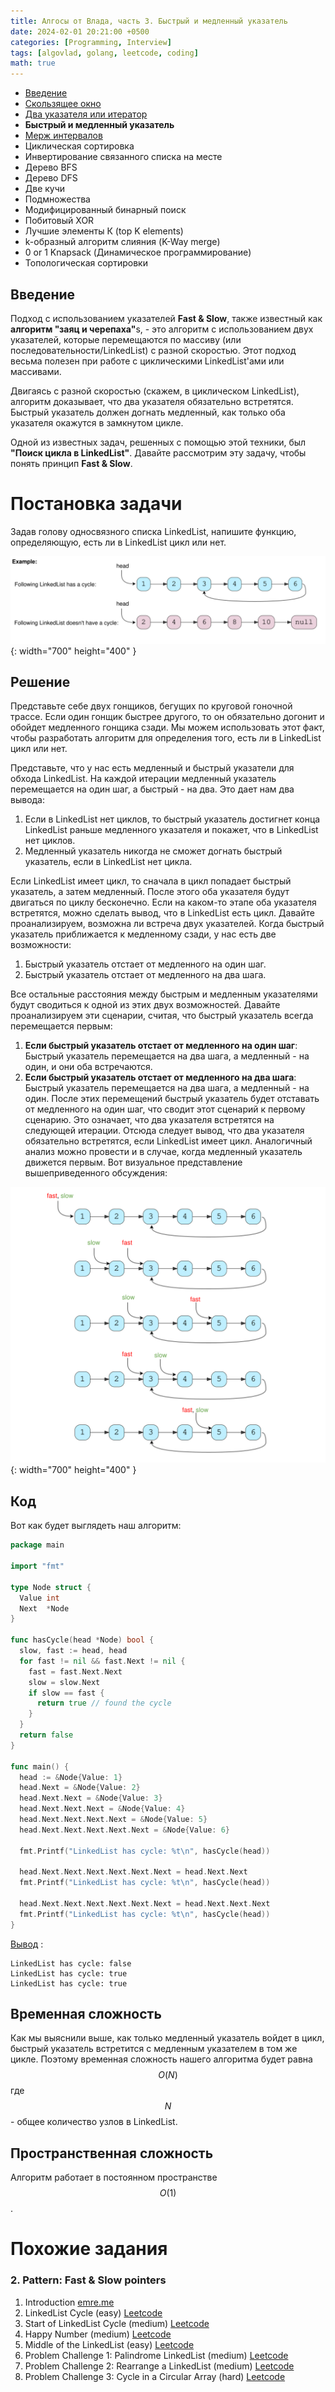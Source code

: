```yaml
---
title: Алгосы от Влада, часть 3. Быстрый и медленный указатель
date: 2024-02-01 20:21:00 +0500
categories: [Programming, Interview]
tags: [algovlad, golang, leetcode, coding]
math: true
---
```



* [Введение](/posts/algo-patterns/)
* [Скользящее окно](/posts/algo-patterns-sliding-window/)
* [Два указателя или итератор](/posts/algo-patterns-two-pointers/)
* <b>Быстрый и медленный указатель</b>
* [Мерж интервалов](/posts/algo-patterns-merge-intervals)
* Циклическая сортировка
* Инвертирование связанного списка на месте
* Дерево BFS
* Дерево DFS
* Две кучи
* Подмножества
* Модифицированный бинарный поиск
* Побитовый XOR
* Лучшие элементы К (top K elements)
* k-образный алгоритм слияния (K-Way merge)
* 0 or 1 Knapsack (Динамическое программирование)
* Топологическая сортировки


## Введение
Подход с использованием указателей <b>Fast & Slow</b>, также известный как <b>алгоритм "заяц и черепаха"</b>s, - это 
алгоритм с использованием двух указателей, которые перемещаются по массиву (или последовательности/LinkedList) 
с разной скоростью. Этот подход весьма полезен при работе с циклическими LinkedList'ами или массивами.


Двигаясь с разной скоростью (скажем, в циклическом LinkedList), алгоритм доказывает, 
что два указателя обязательно встретятся. Быстрый указатель должен догнать медленный, 
как только оба указателя окажутся в замкнутом цикле.


Одной из известных задач, решенных с помощью этой техники, был <b>"Поиск цикла в LinkedList"</b>. 
Давайте рассмотрим эту задачу, чтобы понять принцип <b>Fast & Slow</b>.

# Постановка задачи
Задав голову односвязного списка LinkedList, напишите функцию, определяющую, есть ли в LinkedList цикл или нет.

![Desktop View](/assets/img/posts/2024-02-01-algo-patterns-fast-slow-pointer/cyclic-loop.svg){: width="700" height="400" }

## Решение
Представьте себе двух гонщиков, бегущих по круговой гоночной трассе. Если один гонщик быстрее другого, 
то он обязательно догонит и обойдет медленного гонщика сзади. Мы можем использовать этот факт,
чтобы разработать алгоритм для определения того, есть ли в LinkedList цикл или нет.

Представьте, что у нас есть медленный и быстрый указатели для обхода LinkedList. 
На каждой итерации медленный указатель перемещается на один шаг, а быстрый - на два. Это дает нам два вывода:
1. Если в LinkedList нет циклов, то быстрый указатель достигнет конца LinkedList раньше медленного указателя и покажет, что в LinkedList нет циклов.
2. Медленный указатель никогда не сможет догнать быстрый указатель, если в LinkedList нет цикла.


Если LinkedList имеет цикл, то сначала в цикл попадает быстрый указатель, а затем медленный. 
После этого оба указателя будут двигаться по циклу бесконечно. 
Если на каком-то этапе оба указателя встретятся, можно сделать вывод, что в LinkedList есть цикл. 
Давайте проанализируем, возможна ли встреча двух указателей. Когда быстрый указатель приближается к медленному сзади, 
у нас есть две возможности:
1. Быстрый указатель отстает от медленного на один шаг.
2. Быстрый указатель отстает от медленного на два шага.

Все остальные расстояния между быстрым и медленным указателями будут сводиться к одной из этих двух возможностей. 
Давайте проанализируем эти сценарии, считая, что быстрый указатель всегда перемещается первым:
1. <b>Если быстрый указатель отстает от медленного на один шаг</b>: Быстрый указатель перемещается на два шага, 
а медленный - на один, и они оба встречаются.
2. <b>Если быстрый указатель отстает от медленного на два шага</b>: Быстрый указатель перемещается на два шага, 
а медленный - на один. После этих перемещений быстрый указатель будет отставать от медленного на один шаг, 
что сводит этот сценарий к первому сценарию. Это означает, что два указателя встретятся на следующей итерации.
Отсюда следует вывод, что два указателя обязательно встретятся, если LinkedList имеет цикл. 
Аналогичный анализ можно провести и в случае, когда медленный указатель движется первым. 
Вот визуальное представление вышеприведенного обсуждения:

![Desktop View](/assets/img/posts/2024-02-01-algo-patterns-fast-slow-pointer/loop-v2.svg){: width="700" height="400" }

## Код 
Вот как будет выглядеть наш алгоритм:

```go
package main

import "fmt"

type Node struct {
  Value int
  Next  *Node
}

func hasCycle(head *Node) bool {
  slow, fast := head, head
  for fast != nil && fast.Next != nil {
    fast = fast.Next.Next
    slow = slow.Next
    if slow == fast {
      return true // found the cycle
    }
  }
  return false
}

func main() {
  head := &Node{Value: 1}
  head.Next = &Node{Value: 2}
  head.Next.Next = &Node{Value: 3}
  head.Next.Next.Next = &Node{Value: 4}
  head.Next.Next.Next.Next = &Node{Value: 5}
  head.Next.Next.Next.Next.Next = &Node{Value: 6}
  
  fmt.Printf("LinkedList has cycle: %t\n", hasCycle(head))
  
  head.Next.Next.Next.Next.Next.Next = head.Next.Next
  fmt.Printf("LinkedList has cycle: %t\n", hasCycle(head))
  
  head.Next.Next.Next.Next.Next.Next = head.Next.Next.Next
  fmt.Printf("LinkedList has cycle: %t\n", hasCycle(head))
}
```

[Вывод](https://go.dev/play/p/dbfMk7fxoHK)  :
```
LinkedList has cycle: false
LinkedList has cycle: true
LinkedList has cycle: true
```

## Временная сложность 
Как мы выяснили выше, как только медленный указатель войдет в цикл, 
быстрый указатель встретится с медленным указателем в том же цикле. 
Поэтому временная сложность нашего алгоритма будет равна $$O(N)$$ где $$N$$ - общее количество узлов в LinkedList.

## Пространственная сложность 
Алгоритм работает в постоянном пространстве $$O(1)$$.

# Похожие задания
### 2. Pattern: Fast & Slow pointers

1. Introduction [emre.me](https://emre.me/coding-patterns/fast-slow-pointers/)
2. LinkedList Cycle (easy) [Leetcode](https://leetcode.com/problems/linked-list-cycle/)
3. Start of LinkedList Cycle (medium) [Leetcode](https://leetcode.com/problems/linked-list-cycle-ii/)
4. Happy Number (medium) [Leetcode](https://leetcode.com/problems/happy-number/)
5. Middle of the LinkedList (easy) [Leetcode](https://leetcode.com/problems/middle-of-the-linked-list/)
6. Problem Challenge 1: Palindrome LinkedList (medium) [Leetcode](https://leetcode.com/problems/palindrome-linked-list/)
7. Problem Challenge 2: Rearrange a LinkedList (medium) [Leetcode](https://leetcode.com/problems/reorder-list/)
8. Problem Challenge 3: Cycle in a Circular Array (hard) [Leetcode](https://leetcode.com/problems/circular-array-loop/)
